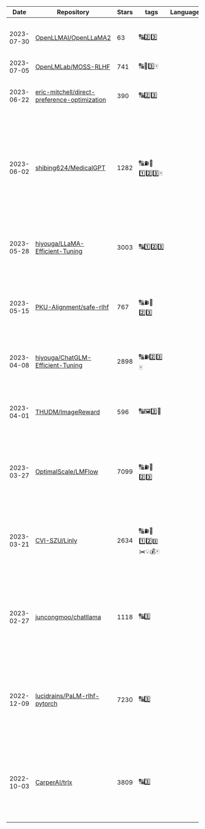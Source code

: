 | Date | Repository | Stars | tags | Language |  Description  |
|------------|---------|-------|-------------|-------------|-------------|
| 2023-07-30 | [OpenLLMAI/OpenLLaMA2](https://github.com/OpenLLMAI/OpenLLaMA2) | 63 | 🔠2️⃣3️⃣ |   | DeepSpeed+Ray based LLaMA2 SFT/RLHF training framework |
| 2023-07-05 | [OpenLMLab/MOSS-RLHF](https://github.com/OpenLMLab/MOSS-RLHF) | 741 | 🔠🚌3️⃣🀄 |   | MOSS-RLHF |
| 2023-06-22 | [eric-mitchell/direct-preference-optimization](https://github.com/eric-mitchell/direct-preference-optimization) | 390 | 🔠2️⃣3️⃣ |   | Reference implementation for DPO (Direct Preference Optimization) |
| 2023-06-02 | [shibing624/MedicalGPT](https://github.com/shibing624/MedicalGPT) | 1282 | 🔠⛽🚕1️⃣2️⃣3️⃣🀄 |   | MedicalGPT: Training Your Own Medical GPT Model with ChatGPT Training Pipeline. 训练医疗大模型，实现包括二次预训练、有监督微调、奖励建模、强化学习训练。 |
| 2023-05-28 | [hiyouga/LLaMA-Efficient-Tuning](https://github.com/hiyouga/LLaMA-Efficient-Tuning) | 3003 | 🔠1️⃣2️⃣3️⃣ |   | Easy-to-use LLM fine-tuning framework (LLaMA-2, BLOOM, Falcon, Baichuan, Qwen, ChatGLM2) |
| 2023-05-15 | [PKU-Alignment/safe-rlhf](https://github.com/PKU-Alignment/safe-rlhf) | 767 | 🔠⛽🚌2️⃣3️⃣ |   | Safe-RLHF: Constrained Value Alignment via Safe Reinforcement Learning from Human Feedback |
| 2023-04-08 | [hiyouga/ChatGLM-Efficient-Tuning](https://github.com/hiyouga/ChatGLM-Efficient-Tuning) | 2898 | 🔠⛽2️⃣3️⃣🀄 |   | Fine-tuning ChatGLM-6B with PEFT \| 基于 PEFT 的高效 ChatGLM 微调 |
| 2023-04-01 | [THUDM/ImageReward](https://github.com/THUDM/ImageReward) | 596 | 🔠🖼️3️⃣🔌 |   | ImageReward: Learning and Evaluating Human Preferences for Text-to-image Generation |
| 2023-03-27 | [OptimalScale/LMFlow](https://github.com/OptimalScale/LMFlow) | 7099 | 🔠⛽🚌2️⃣3️⃣ |   | An Extensible Toolkit for Finetuning and Inference of Large Foundation Models. Large Models for All. |
| 2023-03-21 | [CVI-SZU/Linly](https://github.com/CVI-SZU/Linly) | 2634 | 🔠⛽🚌1️⃣2️⃣`3️⃣`✂️💡💰🀄 |   | Chinese-LLaMA 1&2、Chinese-Falcon 基础模型；ChatFlow中文对话模型；中文OpenLLaMA模型；NLP预训练/指令微调数据集 |
| 2023-02-27 | [juncongmoo/chatllama](https://github.com/juncongmoo/chatllama) | 1118 | 🔠3️⃣ |   | ChatLLaMA 📢 Open source implementation for LLaMA-based ChatGPT runnable in a single GPU. 15x faster training process than ChatGPT |
| 2022-12-09 | [lucidrains/PaLM-rlhf-pytorch](https://github.com/lucidrains/PaLM-rlhf-pytorch) | 7230 | 🔠3️⃣ |   | Implementation of RLHF (Reinforcement Learning with Human Feedback) on top of the PaLM architecture. Basically ChatGPT but with PaLM |
| 2022-10-03 | [CarperAI/trlx](https://github.com/CarperAI/trlx) | 3809 | 🔠3️⃣ |   | A repo for distributed training of language models with Reinforcement Learning via Human Feedback (RLHF) |
